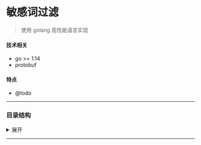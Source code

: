 # 敏感词过滤

> 使用 golang 高性能语言实现

#### 技术相关
- go >= 1.14
- protobuf

#### 特点
- @todo

---

### 目录结构

<details>
  <summary>展开</summary>
  
  ```
  ```

</details>

----
